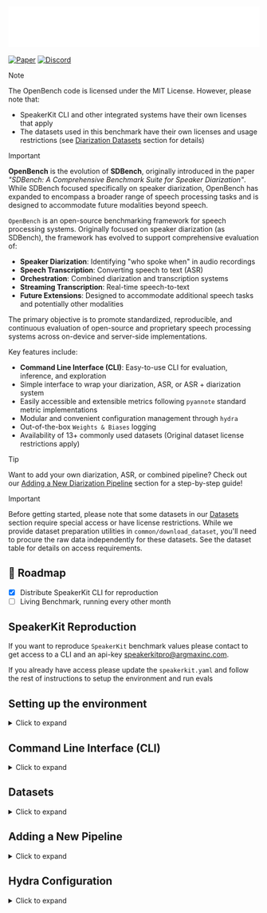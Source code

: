 <picture>
  <source media="(prefers-color-scheme: dark)" srcset="assets/openbench-light.png">
  <source media="(prefers-color-scheme: light)" srcset="assets/openbench-dark.png">
  <img alt="OpenBench Logo" src="assets/openbench-light.png">
</picture>

[![Paper](https://img.shields.io/badge/Paper-📄-blue)](http://argmaxinc.com/openbench-paper)
[![Discord](https://img.shields.io/discord/1171912382512115722?style=flat&logo=discord&logoColor=969da4&label=Discord&labelColor=353a41&color=32d058&link=https%3A%2F%2Fdiscord.gg%2FG5F5GZGecC)](https://discord.gg/G5F5GZGecC)

> [!NOTE]
> The OpenBench code is licensed under the MIT License. However, please note that:
> - SpeakerKit CLI and other integrated systems have their own licenses that apply
> - The datasets used in this benchmark have their own licenses and usage restrictions (see [Diarization Datasets](#diarization-datasets) section for details)

> [!IMPORTANT]
> **OpenBench** is the evolution of **SDBench**, originally introduced in the paper *"SDBench: A Comprehensive Benchmark Suite for Speaker Diarization"*. While SDBench focused specifically on speaker diarization, OpenBench has expanded to encompass a broader range of speech processing tasks and is designed to accommodate future modalities beyond speech.

`OpenBench` is an open-source benchmarking framework for speech processing systems. Originally focused on speaker diarization (as SDBench), the framework has evolved to support comprehensive evaluation of:

- **Speaker Diarization**: Identifying "who spoke when" in audio recordings
- **Speech Transcription**: Converting speech to text (ASR)
- **Orchestration**: Combined diarization and transcription systems
- **Streaming Transcription**: Real-time speech-to-text
- **Future Extensions**: Designed to accommodate additional speech tasks and potentially other modalities

The primary objective is to promote standardized, reproducible, and continuous evaluation of open-source and proprietary speech processing systems across on-device and server-side implementations.

Key features include:
- **Command Line Interface (CLI)**: Easy-to-use CLI for evaluation, inference, and exploration
- Simple interface to wrap your diarization, ASR, or ASR + diarization system
- Easily accessible and extensible metrics following `pyannote` standard metric implementations
- Modular and convenient configuration management through `hydra`
- Out-of-the-box `Weights & Biases` logging
- Availability of 13+ commonly used datasets (Original dataset license restrictions apply)

> [!TIP]
> Want to add your own diarization, ASR, or combined pipeline? Check out our [Adding a New Diarization Pipeline](#adding-a-new-diarization-pipeline) section for a step-by-step guide!

> [!IMPORTANT]
> Before getting started, please note that some datasets in our [Datasets](#datasets) section require special access or have license restrictions. While we provide dataset preparation utilities in `common/download_dataset`, you'll need to procure the raw data independently for these datasets. See the dataset table for details on access requirements.

## 🚀 Roadmap

- [x] Distribute SpeakerKit CLI for reproduction
- [ ] Living Benchmark, running every other month

## SpeakerKit Reproduction

If you want to reproduce `SpeakerKit` benchmark values please contact to get access to a CLI and an api-key [speakerkitpro@argmaxinc.com](mailto:speakerkitpro@argmaxinc.com).

If you already have access please update the `speakerkit.yaml` and follow the rest of instructions to setup the environment and run evals

## Setting up the environment
<details>
<summary> Click to expand </summary>

In order to get started, first make sure you have `uv` installed. The [official documentation](https://docs.astral.sh/uv/getting-started/installation/) has instructions for how to install the `uv` CLI.

If you already have `uv` installed you can run `make setup` to install the dependencies and set up the environment.
If you use `conda` or `venv` directly to manage your python environment you can install uv with `pip install uv` and then run `make setup` to install the dependencies.

Example with `conda`:
```bash
conda create -n <your-env-name> python=3.11
conda activate <your-env-name>
pip install uv
make setup
```

Alternatively, you can use `uv` directly to manage the environment:
```bash
# Install dependencies and create virtual environment
uv sync

# Activate the environment (if needed)
source .venv/bin/activate  # On macOS/Linux
# or
.venv\Scripts\activate     # On Windows
```
</details>

## Command Line Interface (CLI)
<details>
<summary> Click to expand </summary>

OpenBench provides a powerful command-line interface for easy interaction with the benchmarking framework. The CLI offers three main commands for different use cases:

### Available Commands

#### `evaluate` - Run Benchmark Evaluations
Run comprehensive evaluations of your pipelines on datasets with configurable metrics.

```bash
# Evaluate using pipeline and dataset aliases
openbench-cli evaluate \
    --pipeline pyannote \
    --dataset voxconverse \
    --metrics der jer \
    --use-wandb \
    --wandb-project my-evaluation

# Evaluate using a configuration file
openbench-cli evaluate \
    --evaluation-config config/my_evaluation.yaml \
    --evaluation-config-overrides wandb.project=my-project

# Get help and see available options
openbench-cli evaluate --help
```

#### `inference` - Run Single Audio Inference
Test your pipeline on individual audio files for quick validation.

```bash
# Run inference on a single audio file
openbench-cli inference \
    --pipeline pyannote \
    --audio-path path/to/audio.wav \
    --output-path path/to/output.json

# Run inference with custom configuration
openbench-cli inference \
    --pipeline pyannote \
    --audio-path path/to/audio.wav \
    --pipeline-config '{"min_speakers": 2, "max_speakers": 5}'
```

#### `summary` - Explore Available Resources
Get an overview of all available pipelines, datasets, metrics, and their compatibility.

```bash
# Show all available pipelines, datasets, and metrics
openbench-cli summary

# Show only pipelines
openbench-cli summary --disable-datasets --disable-metrics --disable-compatibility

# Show only compatibility matrix
openbench-cli summary --disable-pipelines --disable-datasets --disable-metrics

# Get detailed information
openbench-cli summary --verbose
```

### CLI Features

- **Pipeline Aliases**: Use friendly names like `pyannote`, `aws-diarization`, `whisperx` instead of class names
- **Dataset Aliases**: Access datasets with simple names like `voxconverse`, `earnings21`
- **Metric Selection**: Choose from available metrics like `der`, `jer`, `wer`
- **Weights & Biases Integration**: Built-in support for experiment tracking
- **Configuration Files**: Support for Hydra-based configuration management
- **Verbose Output**: Detailed logging for debugging and monitoring

### Environment Variables

Some pipelines require specific environment variables to be set:

```bash
# AWS Transcribe
export AWS_ACCESS_KEY_ID="your-access-key"
export AWS_SECRET_ACCESS_KEY="your-secret-key"

# Pyannote API
export PYANNOTE_API_KEY="your-api-key"

# SpeakerKit (contact speakerkitpro@argmaxinc.com for access)
export SPEAKERKIT_CLI_PATH="/path/to/speakerkit/cli"
export SPEAKERKIT_API_KEY="your-api-key"

# Other API-based pipelines
export PICOVOICE_API_KEY="your-api-key"
export DEEPGRAM_API_KEY="your-api-key"
export FIREWORKS_API_KEY="your-api-key"
export GLADIA_API_KEY="your-api-key"
export OPENAI_API_KEY="your-api-key"
```

For more details about pipeline requirements, run `openbench-cli summary` to see the full list of available pipelines and their descriptions.

</details>

## Datasets
<details>
<summary> Click to expand </summary>

OpenBench supports different types of pipelines (Diarization, Transcription, Orchestration, and Streaming Transcription) with specific dataset schemas for each task type.

### Diarization Datasets

The benchmark suite uses several speaker diarization datasets that are stored on the HuggingFace Hub. You can find all the datasets used in our evaluation in this [collection](https://huggingface.co/collections/argmaxinc/diarization-datasets-67646304c9b5e2cf9720ec48). The datasets available in the aforementioned collection are:

| Dataset Name | Out-of-the-box | License | How to Access |
|-------------|--------------|----------|---------------|
| [earnings21](https://github.com/revdotcom/speech-datasets/tree/main/earnings21) | ✅ | CC BY-SA 4.0 | Provided |
| [msdwild](https://github.com/X-LANCE/MSDWILD/tree/master) | ❌ | [MSDWild License Agreement](https://github.com/X-LANCE/MSDWILD/blob/master/MSDWILD_license_agreement.pdf) | Use `common/download_dataset.py` script |
| [icsi-meetings](https://groups.inf.ed.ac.uk/ami/icsi/download/) | ✅ | CC BY 4.0 | Provided |
| [aishell-4](https://www.openslr.org/111/) | ✅ | CC BY-SA 4.0 | Provided |
| [ali-meetings](https://www.openslr.org/119/) | ✅ | CC BY-SA 4.0 | Provided |
| [voxconverse](https://github.com/joonson/voxconverse) | ✅ | CC BY 4.0 | Provided |
| [ava-avd](https://github.com/zcxu-eric/AVA-AVD/tree/main/dataset) | ✅ | MIT | Provided |
| [ami-sdm](https://groups.inf.ed.ac.uk/ami/corpus/) | ✅ | CC BY 4.0 | Provided |
| [ami-ihm](https://groups.inf.ed.ac.uk/ami/corpus/) | ✅ | CC BY 4.0 | Provided |
| [american-life-podcast](https://github.com/jovistos/TALAD) | ❌ | Not disclosed | Use `common/download_dataset.py` script |
| [dihard-III](https://catalog.ldc.upenn.edu/LDC2022S14) | ❌ | [LDC License Agreement](https://catalog.ldc.upenn.edu/license/ldc-non-members-agreement.pdf) | Request access to LDC and use `common/download_dataset.py` script to parse |
| [callhome](https://catalog.ldc.upenn.edu/LDC2001S97) | ❌ | [LDC License Agreement](https://catalog.ldc.upenn.edu/license/ldc-non-members-agreement.pdf) | Request access to LDC and use `common/download_dataset.py` script to parse |
| [ego-4d](https://ego4d-data.org/docs/start-here/) | ❌ | [Ego4D License Agreement](https://ego4ddataset.com/ego4d-license/) | Request access to Ego4D and use `common/download_dataset.py` script to parse |

### Additional Dataset Collections

For other pipeline types, additional dataset collections are available:

- **[Transcription Datasets](https://huggingface.co/collections/argmaxinc/speech-to-text-datasets-687e885d80f794ec4b15d66d)**: Speech-to-text datasets compatible with transcription pipelines
- **[Orchestration Datasets](https://huggingface.co/collections/argmaxinc/diarized-speech-to-text-datasets-687fb17472f844e89a9ce98a)**: Diarized speech-to-text datasets for orchestration pipelines

From these datasets `voxconverse` and `ami` are not present as download options as they were already present in the HuggingFace Hub uploaded by [diarizers-community](https://huggingface.co/diarizers-community).

**Note**: You can use `openbench-cli summary` to see all available pre-registered datasets and their compatibility with different pipeline types.

### Dataset Schemas

OpenBench supports different pipeline types, each requiring specific dataset schemas:

#### Diarization Pipeline Schema
**Required columns:**
- `audio`: Audio column containing:
  - `array`: Audio waveform as numpy array of shape `(n_samples,)`
  - `sampling_rate`: Sample rate as integer
- `timestamps_start`: List of `float` containing start timestamps of segments in seconds
- `timestamps_end`: List of `float` containing end timestamps of segments in seconds
- `speakers`: List of `str` containing speaker IDs for each segment

**Optional columns:**
- `uem_timestamps`: List of tuples `[(start, end), ...]` containing Universal Evaluation Map (UEM) timestamps for evaluation

#### Transcription Pipeline Schema
**Required columns:**
- `audio`: Audio column containing:
  - `array`: Audio waveform as numpy array of shape `(n_samples,)`
  - `sampling_rate`: Sample rate as integer
- `transcript`: List of strings containing the words in the transcript

**Optional columns:**
- `word_timestamps_start`: List of `float` containing start timestamps for each word in seconds
- `word_timestamps_end`: List of `float` containing end timestamps for each word in seconds

#### Orchestration Pipeline Schema
**Required columns:**
- `audio`: Audio column containing:
  - `array`: Audio waveform as numpy array of shape `(n_samples,)`
  - `sampling_rate`: Sample rate as integer
- `transcript`: List of strings containing the words in the transcript
- `word_speakers`: List of strings containing speaker IDs for each word

**Optional columns:**
- `word_timestamps_start`: List of `float` containing start timestamps for each word in seconds
- `word_timestamps_end`: List of `float` containing end timestamps for each word in seconds

**Validation rules:**
- `word_speakers` and `transcript` must have the same length
- If `word_timestamps_start` and `word_timestamps_end` are provided, they must have the same length as `transcript`

#### Streaming Transcription Pipeline Schema
**Required columns:**
- `audio`: Audio column containing:
  - `array`: Audio waveform as numpy array of shape `(n_samples,)`
  - `sampling_rate`: Sample rate as integer
- `text`: String containing the reference transcript

**Optional columns:**
- `word_detail`: List of dictionaries containing word-level information with `start` and `stop` timestamps in samples (will be converted to seconds)

**Note**: Currently, most available datasets are optimized for diarization tasks. For transcription, orchestration, and streaming transcription pipelines, you may need to prepare additional annotations or use datasets that include the required fields for each task type.

### Downloading Datasets

If you want to reproduce the exact dataset downloads and processing, you can use our dataset downloading scripts. First, make sure you have the required dependencies installed as mentioned in the `Getting Started` section and also install the `dataset` dependencies doing `uv sync --group dataset`

After installing the dependencies, you can run the dataset downloading script at `common/download_dataset.py`. For example, to download the ICSI meetings dataset, you can run:

```bash
uv run python common/download_dataset.py --dataset icsi-meetings --hf-repo-owner <your-huggingface-username>
```

This will download the dataset and store locally at `raw_datasets/icsi-meetings` directory and upload it to the designated HuggingFace organization at `<your-huggingface-username>/icsi-meetings`. In case you only want to download and not push to HuggingFace, you can use the `--generate-only` flag.

For simplicity if you want to download all the datasets you can run:

```bash
# This will download all the datasets and store them in the raw_datasets directory
# Will not push to HuggingFace
make download-datasets
```

### NOTE:
- For datasets requiring Hugging Face access, make sure you have your `HF_TOKEN` environment variable set
- For the `American Life Podcast` dataset, you'll need Kaggle API credentials in `~/.kaggle/kaggle.json`
- For [`Callhome`](https://catalog.ldc.upenn.edu/LDC2001S97) and [`Dihard-III`](https://catalog.ldc.upenn.edu/LDC2022S14) you need to acquire the datasets from LDC first and then set their paths in the following env variables:
    - `DIHARD_DATASET_DIR` if not specified it will assume the directory lives at `~/third_dihard_challenge_eval/data`
    - `CALLHOME_AUDIO_ROOT` if not specified it will assume the directory lives at `~/callhome/nist_recognition_evaluation/r65_8_1/sid00sg1/data`
- The downloaded datasets will be stored in the `raw_datasets` directory (which is gitignored):

</details>

## Adding a New Pipeline

<details>
<summary> Click to expand </summary>

OpenBench can be used as a library to evaluate your own diarization, transcription, or orchestration pipelines. The framework supports three types of pipelines:

1. **Diarization Pipeline**: For speaker diarization tasks
2. **Transcription Pipeline**: For ASR/transcription tasks
3. **Orchestration Pipeline**: For combined diarization and transcription tasks

### Creating Your Pipeline

1. Create a new Python file (e.g., `my_pipeline.py`) and implement your pipeline:

```python
from typing import Callable

from openbench.dataset import DiarizationSample
from openbench.types import PipelineType
from openbench.pipeline.base import Pipeline, register_pipeline
from openbench.pipeline.diarization.common import DiarizationOutput, DiarizationPipelineConfig
from openbench.pipeline_prediction import DiarizationAnnotation

@register_pipeline
class MyDiarizationPipeline(Pipeline):
    _config_class = MyDiarizationConfig
    pipeline_type = PipelineType.DIARIZATION

    def build_pipeline(self) -> Callable[[dict], dict]:
        # Initialize your model/function and return a callable
        return my_diarizer_function

    def parse_input(self, input_sample: DiarizationSample) -> dict:
        # Convert DiarizationSample to your model's input format
        return {
            "waveform": input_sample.waveform,
            "sample_rate": input_sample.sample_rate
        }

    def parse_output(self, output: dict) -> DiarizationOutput:
        # Convert your model's output to DiarizationOutput
        return DiarizationOutput(prediction=annotation)
```

2. Create a configuration class for your pipeline:

```python
from pydantic import Field
from openbench.pipeline.diarization.common import DiarizationPipelineConfig

class MyDiarizationConfig(DiarizationPipelineConfig):
    model_path: str = Field(..., description="Path to model weights")
    threshold: float = Field(0.5, description="Detection threshold")
    num_speakers: int | None = Field(None, description="Number of speakers (optional)")
```

3. Create a configuration file for your pipeline:

```yaml
# my_pipeline_config.yaml
out_dir: ./my_pipeline_logs
model_path: /path/to/model
threshold: 0.5
num_speakers: null
```

### Using Your Pipeline

The CLI is currently limited to the pre-implemented pipelines in the library. For custom pipelines, you'll need to use the library directly:

```python
from openbench.runner import BenchmarkConfig, BenchmarkRunner, WandbConfig
from openbench.metric import MetricOptions
from openbench.dataset import DiarizationDatasetConfig

from my_pipeline import MyDiarizationPipeline, MyDiarizationConfig

# Create pipeline configuration
pipeline_config = MyDiarizationConfig(
    model_path="/path/to/model",
    threshold=0.5,
    num_speakers=None,
    out_dir="./my_pipeline_logs"
)

# Create benchmark configuration
benchmark_config = BenchmarkConfig(
    wandb_config=WandbConfig(
        project_name="my-diarization-benchmark",
        run_name="my-pipeline-evaluation",
        tags=["my-pipeline", "evaluation"],
        wandb_mode="online"  # or "offline" for local testing
    ),
    metrics={
        MetricOptions.DER: {},  # Diarization Error Rate
        MetricOptions.JER: {},  # Jaccard Error Rate
    },
    datasets={
        "voxconverse": DiarizationDatasetConfig(
            dataset_id="diarizers-community/voxconverse",
            split="test"
        )
    }
)

# Create pipeline instance
pipeline = MyDiarizationPipeline(pipeline_config)

# Create and run benchmark
runner = BenchmarkRunner(benchmark_config, [pipeline])
benchmark_result = runner.run()

print(benchmark_result.global_results[0])
```

2. For parallel processing, you can configure the number of worker processes in your pipeline config:

```python
pipeline_config = MyDiarizationConfig(
    model_path="/path/to/model",
    threshold=0.5,
    num_speakers=None,
    out_dir="./my_pipeline_logs",
    num_worker_processes=4,  # Number of parallel workers
    per_worker_chunk_size=2  # Samples per worker
)
```

3. To use Weights & Biases for experiment tracking, make sure to:
   - Set up your W&B account and get your API key
   - Make sure you're logged into your W&B account otherwise run `wandb login`
   - Configure the `wandb_config` in your benchmark configuration

The BenchmarkRunner will automatically:
- Run your pipeline on the specified datasets
- Calculate metrics for each sample
- Aggregate results globally
- Log everything to Weights & Biases (if configured)
- Handle parallel processing if enabled (specially interesting for APIs)
- Generate detailed reports and artifacts

### Pipeline Types and Requirements

#### Diarization Pipeline
- Must implement `build_pipeline()`, `parse_input()`, and `parse_output()`
- Input parsing should convert `DiarizationSample` to your model's expected format
- Output parsing should return a `DiarizationOutput` with a `prediction` field

#### Transcription Pipeline
- Must implement `build_pipeline()`, `parse_input()`, and `parse_output()`
- Input parsing should convert `DiarizationSample` to your model's expected format
- Output parsing should return a `TranscriptionOutput` with a `prediction` field

#### Orchestration Pipeline
- Must implement `build_pipeline()`, `parse_input()`, and `parse_output()`
- Can either:
  - Implement end-to-end diarization and transcription
  - Use `PostInferenceMergePipeline` to combine separate diarization and transcription pipelines
- Output parsing should return an `OrchestrationOutput` with a `prediction` field and optionaly `diarization` and `transcription` results


</details>

## Hydra Configuration
<details>
<summary> Click to expand </summary>

The benchmark suite uses Hydra for configuration management, providing a flexible and modular way to configure evaluation runs. The configuration files are organized in the following structure:

```
config
├── evaluation_config.yaml                      # Main evaluation configuration
├── benchmark_config                            # Base configurations for benchmarking
│   ├── datasets                                # Dataset-specific configs
│   ├── wandb_config                            # Weights & Biases logging configs
│   └── base.yaml                               # Default benchmark_config used in evaluation_config.yaml
└── pipeline_configs                            # Predefined pipeline configurations for ease of use
    ├── my_pipeline
    │   ├── base.yaml                           # Default config used in my_pipeline.yaml
    │   └── config
    │       ├── base.yaml                       # Default config used in MyPipeline
    │       └── diarization_config
    │           ├── chunking_config             # Defines different useful chunking configurations
    │           ├── cluster_definition          # Defines different useful cluster definitions
    │           ├── speaker_embedder_config     # Defines different useful speaker embedder configurations
    │           ├── speaker_segmenter_config    # Defines different useful speaker segmenter configurations
    │           └── base.yaml                   # Default diarization_config used in evaluation_config.yaml
    ├── my_pipeline.yaml                        # Uses MyPipeline as default pipeline
    └── pyannote.yaml                           # Defines configuration for PyAnnotePipeline
```

### Running Evaluations with Different Configurations

You can easily customize your evaluation runs using Hydra's override syntax. Here are some common usage patterns:

#### Using the CLI

All Hydra configuration features work with the CLI using `--evaluation-config` and `--evaluation-config-overrides`:

```bash
# Run evaluation with a specific config file
openbench-cli evaluate --evaluation-config config/my_evaluation.yaml

# Override configuration parameters
openbench-cli evaluate \
    --evaluation-config config/my_evaluation.yaml \
    --evaluation-config-overrides wandb.project=my-project pipeline_configs.MyPipeline.config.threshold=0.7

# See the resulting configuration
openbench-cli evaluate --evaluation-config config/my_evaluation.yaml --help
```

#### Using the evaluation.py script provided in the repo (old-way)

1. **Selecting Specific Pipelines**
```bash
# Run evaluation with only MyPipeline
uv run python evaluation.py pipeline_configs=my_pipeline
```

2. **Modifying Pipeline Parameters**
You can override specific configuration parameters in two ways:

a. **Override by Value**:
```bash
# Change the speaker segmenter stride
uv run python evaluation.py \
    pipeline_configs=my_pipeline \
    pipeline_configs.MyPipeline.config.diarization_config.speaker_segmenter_config.variant_name=stride_2
```

b. **Override by Config**:
```bash
# Use a predefined speaker segmenter configuration
uv run python evaluation.py \
    pipeline_configs=my_pipeline \
    pipeline_configs/MyPipeline/config/diarization_config/speaker_segmenter_config=stride_2
```

Note: Use `-h` flag with any command to see the resulting configuration:
```bash
uv run python evaluation.py pipeline_configs=my_pipeline -h
```
</details>
